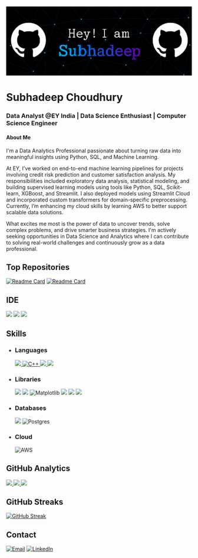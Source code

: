 ![](https://github.com/PhantomOrion2000/PhantomOrion2000/blob/main/github_subhadeep.png)
# Subhadeep Choudhury
### Data Analyst @EY India | Data Science Enthusiast | Computer Science Engineer 

#### About Me

I'm a Data Analytics Professional passionate about turning raw data into meaningful insights using Python, SQL, and Machine Learning.

At EY, I’ve worked on end-to-end machine learning pipelines for projects involving credit risk prediction and customer satisfaction analysis. My responsibilities included exploratory data analysis, statistical modeling, and building supervised learning models using tools like Python, SQL, Scikit-learn, XGBoost, and Streamlit. I also deployed models using Streamlit Cloud and incorporated custom transformers for domain-specific preprocessing. Currently, I’m enhancing my cloud skills by learning AWS to better support scalable data solutions.

What excites me most is the power of data to uncover trends, solve complex problems, and drive smarter business strategies. I'm actively seeking opportunities in Data Science and Analytics where I can contribute to solving real-world challenges and continuously grow as a data professional.

## Top Repositories
[![Readme Card](https://github-readme-stats.vercel.app/api/pin/?username=PhantomOrion2000&theme=dark&repo=AWS_Sagemaker-Flight_Price_Prediction)](https://github.com/anuraghazra/github-readme-stats)
[![Readme Card](https://github-readme-stats.vercel.app/api/pin/?username=PhantomOrion2000&theme=dark&repo=Youtube-Comment-Analysis)](https://github.com/PhantomOrion2000/Youtube-Comment-Analysis)

## IDE
 ![](https://img.shields.io/badge/Jupyter-F37626.svg?&style=for-the-badge&logo=Jupyter&logoColor=whit) ![](https://img.shields.io/badge/PyCharm-000000.svg?&style=for-the-badge&logo=PyCharm&logoColor=white) ![](https://img.shields.io/badge/VSCode-0078D4?style=for-the-badge&logo=visual%20studio%20code&logoColor=white)

## Skills
- ### Languages
  [![](https://img.shields.io/badge/C-00599C?style=for-the-badge&logo=c&logoColor=white) 	![C++](https://img.shields.io/badge/c++-%2300599C.svg?style=for-the-badge&logo=c%2B%2B&logoColor=white) ![](https://img.shields.io/badge/Python-FFD43B?style=for-the-badge&logo=python&logoColor=blue) ![](https://img.shields.io/badge/Markdown-000000?style=for-the-badge&logo=markdown&logoColor=white)](https://github.com/SUKHMAN-SINGH-1612) 
- ### Libraries
  ![](https://img.shields.io/badge/Numpy-777BB4?style=for-the-badge&logo=numpy&logoColor=white) ![](	https://img.shields.io/badge/Pandas-2C2D72?style=for-the-badge&logo=pandas&logoColor=white) ![Matplotlib](https://img.shields.io/badge/Matplotlib-%23ffffff.svg?style=for-the-badge&logo=Matplotlib&logoColor=black) ![](https://img.shields.io/badge/scikit_learn-F7931E?style=for-the-badge&logo=scikit-learn&logoColor=white) ![](https://img.shields.io/badge/SciPy-654FF0?style=for-the-badge&logo=SciPy&logoColor=white) ![](https://img.shields.io/badge/Streamlit-FF4B4B?style=for-the-badge&logo=Streamlit&logoColor=white) 
- ### Databases
  ![](https://img.shields.io/badge/MySQL-005C84?style=for-the-badge&logo=mysql&logoColor=white) ![Postgres](https://img.shields.io/badge/postgres-%23316192.svg?style=for-the-badge&logo=postgresql&logoColor=white)
- ### Cloud
    ![AWS](https://img.shields.io/badge/AWS-%23FF9900.svg?style=for-the-badge&logo=amazon-aws&logoColor=white)

## GitHub Analytics
[<img height="180em" src="https://github-readme-stats-eight-theta.vercel.app/api?username=PhantomOrion2000&show_icons=true&theme=dark&hide_border=true&include_all_commits=true&count_private=true"/> <img height="180em" src="https://github-readme-stats.vercel.app/api/top-langs/?username=PhantomOrion2000&layout=compact&theme=dark&hide_border=true"/> ![](http://github-profile-summary-cards.vercel.app/api/cards/productive-time?username=PhantomOrion2000&show_icons=true&theme=dark&utcOffset=8)](https://github.com/PhantomOrion2000)
## GitHub Streaks
[![GitHub Streak](https://streak-stats.demolab.com?user=PhantomOrion2000&theme=dark&hide_border=true)](https://git.io/streak-stats)

## Contact
[![Email](https://img.shields.io/badge/Gmail-D14836?style=for-the-badge&logo=gmail&logoColor=white)](mailto:subhac4102000@gmail.com) [![LinkedIn](https://img.shields.io/badge/LinkedIn-0077B5?style=for-the-badge&logo=linkedin&logoColor=white)](https://www.linkedin.com/in/subhadeep-choudhury-34a1bb232/)

<!---
PhantomOrion2000/PhantomOrion2000 is a ✨ special ✨ repository because its `README.md` (this file) appears on your GitHub profile.
You can click the Preview link to take a look at your changes.
--->
